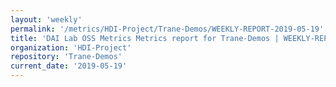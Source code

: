 ```yaml
---
layout: 'weekly'
permalink: '/metrics/HDI-Project/Trane-Demos/WEEKLY-REPORT-2019-05-19'
title: 'DAI Lab OSS Metrics Metrics report for Trane-Demos | WEEKLY-REPORT-2019-05-19'
organization: 'HDI-Project'
repository: 'Trane-Demos'
current_date: '2019-05-19'
---
```

